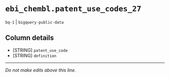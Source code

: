 # `ebi_chembl.patent_use_codes_27`
`bq-1` | `bigquery-public-data`

## Column details
* [STRING]    `patent_use_code`
* [STRING]    `definition`

-------------------------------------------------------------------------------
*Do not make edits above this line.*
